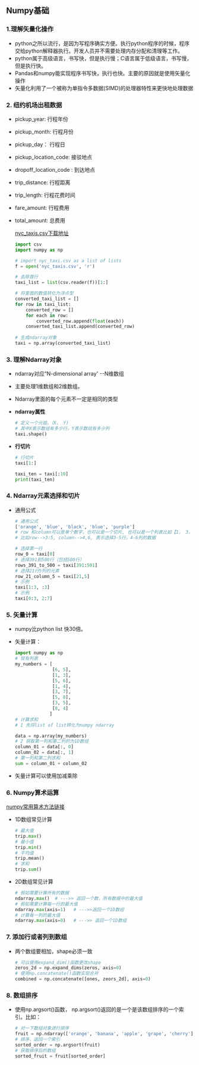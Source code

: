 ## Numpy基础

### 1.理解矢量化操作

+ python之所以流行，是因为写程序确实方便。执行python程序的时候，程序交给python解释器执行。开发人员并不需要处理内存分配和清理等工作。
+ python属于高级语言，书写快，但是执行慢；C语言属于低级语言，书写慢，但是执行快。
+ Pandas和numpy能实现程序书写快，执行也快。主要的原因就是使用矢量化操作
+ 矢量化利用了一个被称为单指令多数据(SIMD)的处理器特性来更快地处理数据

### 2. 纽约机场出租数据

+ pickup_year: 行程年份

+ pickup_month: 行程月份

+ pickup_day： 行程日

+ pickup_location_code: 接驳地点

+ dropoff_location_code : 到达地点

+ trip_distance: 行程距离

+ trip_length: 行程花费时间

+ fare_amount: 行程费用

+ total_amount: 总费用

  [nyc_taxis.csv下载地址](https://dsserver-prod-resources-1.s3.amazonaws.com/289/nyc_taxis.csv?versionId=UBV8FKlpJm1QF3BJGrQEBlmAk7AQfX23)

  ```python
  import csv
  import numpy as np
  
  # import nyc_taxi.csv as a list of lists
  f = open('nyc_taxis.csv', 'r')
  
  # 去除首行
  taxi_list = list(csv.reader(f))[1:]
  
  # 将里面的数值转化为浮点型
  converted_taxi_list = []
  for row in taxi_list:
      converted_row = []
      for each in row:
          converted_row.append(float(each))
      converted_taxi_list.append(converted_row)
      
  # 生成ndarray对象  
  taxi = np.array(converted_taxi_list)
  
  ```

### 3. 理解Ndarray对象

+ ndarray对应“N-dimensional array' --N维数组

+ 主要处理1维数组和2维数组。

+ Ndarray里面的每个元素不一定是相同的类型

+ <b> ndarray属性</b>

  ```python
  # 定义一个元祖，（X， Y) 
  # 其中X表示数组有多少行，Y表示数组有多少列
  taxi.shape()
  ```

+ <b>行切片</b>

  ```python
  # 行切片
  taxi[1:]
  ```

  ```python
  taxi_ten = taxi[:10]
  print(taxi_ten)
  ```

### 4. Ndarray元素选择和切片

+ 通用公式

  ```python
  # 通用公式
  ['orange', 'blue', 'black', 'blue', 'purple']
  # row 和column可以是单个数字，也可以是一个切片, 也可以是一个列表比如【1， 3， 7】
  # 比如row-->3:5, column-->4,6, 表示选择3-5行，4-6列的数据
  ```

  ```python
  # 选择第一行
  row_0 = taxi[0]
  # 选择391到500行（包括500行）
  rows_391_to_500 = taxi[391:501]
  # 选择21行5列的元素
  row_21_column_5 = taxi[21,5]
  # 示例
  taxi[1:3, :3]
  # 示例
  taxi[0:3, 2:7]
  ```


### 5. 矢量计算

+ numpy比python list 快30倍。

+ 矢量计算：

  ```python
  import numpy as np
  # 现有列表
  my_numbers = [
                [6, 5],
                [1, 3],
                [5, 6],
                [1, 4],
                [3, 7],
                [5, 8],
                [3, 5],
                [8, 4]
               ]
  # 计算求和
  # 1 先将list of list转化为numpy ndarray 
  
  data = np.array(my_numbers)
  # 2 获取第一列和第二列的为1D数组
  column_01 = data[:, 0]
  column_02 = data[:, 1]
  # 第一列和第二列求和
  sum = column_01 + column_02 
  ```

+ 矢量计算可以使用加减乘除 

### 6. Numpy算术运算

[numpy常用算术方法链接](https://docs.scipy.org/doc/numpy-1.14.0/reference/routines.math.html#arithmetic-operations)

+ 1D数组常见计算

  ```python
  # 最大值
  trip.max()
  # 最小值
  trip.min()
  # 平均值
  trip.mean()
  # 求和
  trip.sum()
  ```

+ 2D数组常见计算

  ```python
  # 假如需要计算所有的数据
  ndarray.max()  # --->> 返回一个数，所有数据中的最大值
  # 假如需要计算每一行的最大值
  ndarray.max(axis=1)   # --->>返回一个1D数组
  # 计算每一列的最大值
  ndarray.max(axis=0)   # --->> 返回一个1D数组
  ```

### 7. 添加行或者列到数组

+ 两个数组要相加，shape必须一致

  ```python
  # 可以使用expand_dim()函数更改shape
  zeros_2d = np.expand_dims(zeros, axis=0)
  # 使用np.concatenate()函数实现合并
  combined = np.concatenate([ones, zeors_2d], axis=0)
  ```

### 8. 数组排序

+ 使用np.argsort()函数， np.argsort()返回的是一个是该数组排序的一个索引。比如：

  ```python
  # 对一下数组对象进行排序
  fruit = np.ndarray(['orange', 'banana', 'apple', 'grape', 'cherry'])
  # 排序，返回一个索引
  sorted_order = np.argsort(fruit)
  # 获取排序后的数组
  sorted_fruit = fruit[sorted_order]
  ```



  	



















